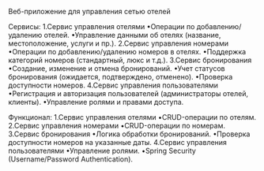 Веб-приложение для управления сетью отелей

Сервисы:
    1.Сервис управления отелями
        •Операции по добавлению/удалению отелей.
        •Управление данными об отелях (название, местоположение, услуги и пр.).
    2.Сервис управления номерами
        •Операции по добавлению/удалению номеров в отелях.
        •Поддержка категорий номеров (стандартный, люкс и т.д.).
    3.Сервис бронирования
        •Создание, изменение и отмена бронирований.
        •Учет статусов бронирования (ожидается, подтверждено, отменено).
        •Проверка доступности номеров.
    4.Сервис управления пользователями
        •Регистрация и авторизация пользователей (администраторы отелей, клиенты).
        •Управление ролями и правами доступа.

Функционал:
    1.Сервис управления отелями
        •CRUD-операции по отелям.
    2.Сервис управления номерами
        •CRUD-операции по номерам.
    3.Сервис бронирования
        •Логика обработки бронирований.
        •Проверка доступности номеров на указанные даты.
    4.Сервис управления пользователями
        •Управление ролями.
        •Spring Security (Username/Password Authentication).